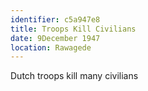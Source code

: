 ```yaml
---
identifier: c5a947e8
title: Troops Kill Civilians
date: 9December 1947
location: Rawagede
---
```


Dutch troops kill many civilians 